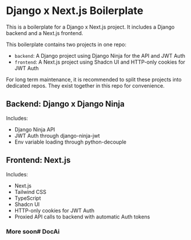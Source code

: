 # Django x Next.js Boilerplate

This is a boilerplate for a Django x Next.js project. It includes a Django backend and a Next.js frontend.


This boilerplate contains two projects in one repo:
- `backend`: A Django project using Django Ninja for the API and JWT Auth
- `frontend`: A Next.js project using Shadcn UI and HTTP-only cookies for JWT Auth

For long term maintenance, it is recommended to split these projects into dedicated repos. They exist together in this repo for convenience.


## Backend: Django x Django Ninja

Includes:
- Django Ninja API
- JWT Auth through django-ninja-jwt
- Env variable loading through python-decouple


## Frontend: Next.js

Includes:
- Next.js
- Tailwind CSS
- TypeScript
- Shadcn UI
- HTTP-only cookies for JWT Auth
- Proxied API calls to backend with automatic Auth tokens


### More soon# DocAi
